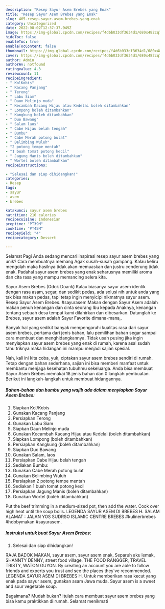 ```yaml
---
description: "Resep Sayur Asem Brebes yang Enak"
title: "Resep Sayur Asem Brebes yang Enak"
slug: 405-resep-sayur-asem-brebes-yang-enak
category: Uncategorized
date: 2022-08-02T12:37:37.949Z
image: https://img-global.cpcdn.com/recipes/f4d6b033df3634d1/680x482cq70/sayur-asem-brebes-foto-resep-utama.jpg
hideToc: false
enableToc: true
enableTocContent: false
thumbnail: https://img-global.cpcdn.com/recipes/f4d6b033df3634d1/680x482cq70/sayur-asem-brebes-foto-resep-utama.jpg
cover: https://img-global.cpcdn.com/recipes/f4d6b033df3634d1/680x482cq70/sayur-asem-brebes-foto-resep-utama.jpg
author: Admin
authorAv: notfound
ratingvalue: 4.3
reviewcount: 11
recipeingredient:
- " KolKobis"
- " Kacang Panjang"
- " Terong"
- " Labu Siam"
- " Daun Melinjo muda"
- " Kecambah Kacang Hijau atau Kedelai boleh ditambahkan"
- " Lompong boleh ditambahkan"
- " Kangkung boleh ditambahkan"
- " Duo Bawang"
- " Salam laos"
- " Cabe Hijau belah tengah"
- " Bumbu"
- " Cabe Merah potong bulat"
- " Belimbing Wuluh"
- "2 potong tempe mentah"
- "1 buah tomat potong kecil"
- " Jagung Manis boleh ditambahkan"
- " Wortel boleh ditambahkan"
recipeinstructions:

- "Selesai dan siap dihidangkan!"
categories:
- Resep
tags:
- sayur
- asem
- brebes

katakunci: sayur asem brebes 
nutrition: 216 calories
recipecuisine: Indonesian
preptime: "PT39M"
cooktime: "PT45M"
recipeyield: "4"
recipecategory: Dessert

---
```



Selamat Pagi Anda sedang mencari inspirasi resep sayur asem brebes yang unik? Cara membuatnya memang Agak susah-susah gampang. Kalau keliru mengolah maka hasilnya tidak akan memuaskan dan justru cenderung tidak enak. Padahal sayur asem brebes yang enak seharusnya memiliki aroma dan cita rasa yang mampu memancing selera kita.


Sayur Asem Brebes (Odok Doank) Kalau biasanya sayur asem identik dengan rasa asam, segar, dan sedikit pedas, ada solusi nih untuk anda yang tak bisa makan pedas, tapi tetap ingin menyicipi nikmatnya sayur asem. Resep Sayur Asem Brebes. #sayurasem Makan dengan Sayur Asem adalah makan penuh kenangan dan cinta seorang Ibu kepada Anaknya, kenangan tentang sebuah desa tempat kami dilahirkan dan dibesarkan. Datanglah ke Brebes, sayur asem adalah Sayur Favorite dimana-mana,.

Banyak hal yang sedikit banyak mempengaruhi kualitas rasa dari sayur asem brebes, pertama dari jenis bahan, lalu pemilihan bahan segar sampai cara membuat dan menghidangkannya. Tidak usah pusing jika ingin menyiapkan sayur asem brebes yang enak di rumah, karena asal sudah tahu triknya maka hidangan ini mampu menjadi sajian spesial.


Nah, kali ini kita coba, yuk, ciptakan sayur asem brebes sendiri di rumah. Tetap dengan bahan sederhana, sajian ini bisa memberi manfaat untuk membantu menjaga kesehatan tubuhmu sekeluarga. Anda bisa membuat Sayur Asem Brebes memakai 18 jenis bahan dan 0 langkah pembuatan. Berikut ini langkah-langkah untuk membuat hidangannya.

<!--inarticleads1-->

##### Bahan-bahan dan bumbu yang wajib ada dalam menyiapkan Sayur Asem Brebes:

1. Siapkan  Kol/Kobis
1. Gunakan  Kacang Panjang
1. Persiapkan  Terong
1. Gunakan  Labu Siam
1. Siapkan  Daun Melinjo muda
1. Gunakan  Kecambah Kacang Hijau atau Kedelai (boleh ditambahkan)
1. Siapkan  Lompong (boleh ditambahkan)
1. Persiapkan  Kangkung (boleh ditambahkan)
1. Siapkan  Duo Bawang
1. Gunakan  Salam, laos
1. Persiapkan  Cabe Hijau belah tengah
1. Sediakan  Bumbu:
1. Gunakan  Cabe Merah potong bulat
1. Gunakan  Belimbing Wuluh
1. Persiapkan 2 potong tempe mentah
1. Sediakan 1 buah tomat potong kecil
1. Persiapkan  Jagung Manis (boleh ditambahkan)
1. Gunakan  Wortel (boleh ditambahkan)


Put the beef trimming in a medium-sized pot, then add the water. Cook over high heat until the soup boils. LEGENDA SAYUR ASEM DI BREBES H. SALAM ALAMAT : JALAN YOS SUDRSO ISLAMIC CENTRE BREBES #kulinerbrebes #hobbymakan #sayurasem. 

<!--inarticleads2-->

##### Instruksi untuk buat Sayur Asem Brebes:


1. Selesai dan siap dihidangkan!

RAJA BADOK MAKAN, sayur asem, sayur asem enak, Separuh aku lemak, SHANNTY DENNY, street food village, THE FOOD RANGGER, TRAVEL TRISTY, WATON GUYON. By creating an account you are able to follow friends and experts you trust and see the places they&#39;ve recommended. LEGENDA SAYUR ASEM DI BREBES H. Untuk memberikan rasa kecut yang enak pada sayur asem, gunakan asam Jawa muda. Sayur asem is a sweet and sour vegetable soup. 

Bagaimana? Mudah bukan? Itulah cara membuat sayur asem brebes yang bisa kamu praktikkan di rumah. Selamat menikmati
